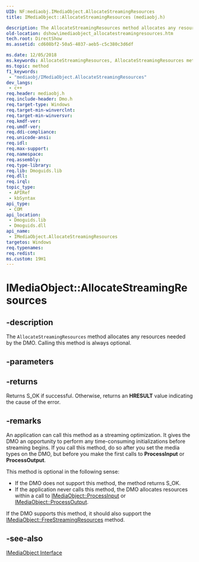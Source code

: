 ```yaml
---
UID: NF:mediaobj.IMediaObject.AllocateStreamingResources
title: IMediaObject::AllocateStreamingResources (mediaobj.h)

description: The AllocateStreamingResources method allocates any resources needed by the DMO. Calling this method is always optional.
old-location: dshow\imediaobject_allocatestreamingresources.htm
tech.root: DirectShow
ms.assetid: cd608bf2-50a5-4037-aeb5-c5c380c3d6df

ms.date: 12/05/2018
ms.keywords: AllocateStreamingResources, AllocateStreamingResources method [DirectShow], AllocateStreamingResources method [DirectShow],IMediaObject interface, IMediaObject interface [DirectShow],AllocateStreamingResources method, IMediaObject.AllocateStreamingResources, IMediaObject::AllocateStreamingResources, IMediaObjectAllocateStreamingResources, dshow.imediaobject_allocatestreamingresources, mediaobj/IMediaObject::AllocateStreamingResources
ms.topic: method
f1_keywords: 
 - "mediaobj/IMediaObject.AllocateStreamingResources"
dev_langs:
 - c++
req.header: mediaobj.h
req.include-header: Dmo.h
req.target-type: Windows
req.target-min-winverclnt: 
req.target-min-winversvr: 
req.kmdf-ver: 
req.umdf-ver: 
req.ddi-compliance: 
req.unicode-ansi: 
req.idl: 
req.max-support: 
req.namespace: 
req.assembly: 
req.type-library: 
req.lib: Dmoguids.lib
req.dll: 
req.irql: 
topic_type:
 - APIRef
 - kbSyntax
api_type:
 - COM
api_location:
 - Dmoguids.lib
 - Dmoguids.dll
api_name:
 - IMediaObject.AllocateStreamingResources
targetos: Windows
req.typenames: 
req.redist: 
ms.custom: 19H1
---
```


# IMediaObject::AllocateStreamingResources


## -description



The <code>AllocateStreamingResources</code> method allocates any resources needed by the DMO. Calling this method is always optional.




## -parameters






## -returns



Returns S_OK if successful. Otherwise, returns an <b>HRESULT</b> value indicating the cause of the error.




## -remarks



An application can call this method as a streaming optimization. It gives the DMO an opportunity to perform any time-consuming initializations before streaming begins. If you call this method, do so after you set the media types on the DMO, but before you make the first calls to <b>ProcessInput</b> or <b>ProcessOutput</b>.

This method is optional in the following sense:

<ul>
<li>If the DMO does not support this method, the method returns S_OK.</li>
<li>If the application never calls this method, the DMO allocates resources within a call to <a href="https://docs.microsoft.com/windows/desktop/api/mediaobj/nf-mediaobj-imediaobject-processinput">IMediaObject::ProcessInput</a> or <a href="https://docs.microsoft.com/windows/desktop/api/mediaobj/nf-mediaobj-imediaobject-processoutput">IMediaObject::ProcessOutput</a>.</li>
</ul>
If the DMO supports this method, it should also support the <a href="https://docs.microsoft.com/windows/desktop/api/mediaobj/nf-mediaobj-imediaobject-freestreamingresources">IMediaObject::FreeStreamingResources</a> method.




## -see-also




<a href="https://docs.microsoft.com/windows/desktop/api/mediaobj/nn-mediaobj-imediaobject">IMediaObject Interface</a>
 

 

